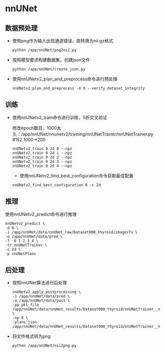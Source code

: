 # nnUNet

## 数据预处理

* 使用png作为输入出现通道错误，故转换为nii.gz格式
  
  ```shell
  python /app/nnUNet/png2nii.py
  ```

* 按照模型要求构建数据集，创建json文件

  ```shell
  python /app/nnUNet/create_json.py
  ```

* 使用nnUNetv2_plan_and_preprocess命令进行预处理

  ```shell
  nnUNetv2_plan_and_preprocess -d 0 --verify_dataset_integrity
  ```

## 训练

* 使用nnUNetv2_train命令进行训练，5折交叉验证

  修改epoch数目，1000太久：/app/nnUNet/nnunetv2/training/nnUNetTrainer/nnUNetTrainer.py #152 1000->200

  ```shell
  nnUNetv2_train 0 2d 0 --npz
  nnUNetv2_train 0 2d 1 --npz
  nnUNetv2_train 0 2d 2 --npz
  nnUNetv2_train 0 2d 3 --npz
  nnUNetv2_train 0 2d 4 --npz
  ```

  * 使用nnUNetv2_find_best_configuration命令获取最佳配置

  ```shell
  nnUNetv2_find_best_configuration 0 -c 2d
  ```

## 推理

使用nnUNetv2_predict命令进行推理

```shell
nnUNetv2_predict \
-d 0 \
-i /app/nnUNet/data/nnUNet_raw/Dataset000_thyroid/imagesTs \
-o /app/nnUNet/data/pred \
-f  0 1 2 3 4 \
-tr nnUNetTrainer \
-c 2d \
-p nnUNetPlans
```

## 后处理

* 按照nnUNet算法进行后处理

  ```shell
  nnUNetv2_apply_postprocessing \
  -i /app/nnUNet/data/pred \
  -o /app/nnUNet/data/post \
  -pp_pkl_file /app/nnUNet/data/nnUNet_results/Dataset000_thyroid/nnUNetTrainer__nnUNetPlans__2d/crossval_results_folds_0_1_2_3_4/postprocessing.pkl \
  -np 8 \
  -plans_json /app/nnUNet/data/nnUNet_results/Dataset000_thyroid/nnUNetTrainer__nnUNetPlans__2d/crossval_results_folds_0_1_2_3_4/plans.json
  ```

* 将文件格式转为png

  ```shell
  python /app/nnUNet/nii2png.py
  ```

